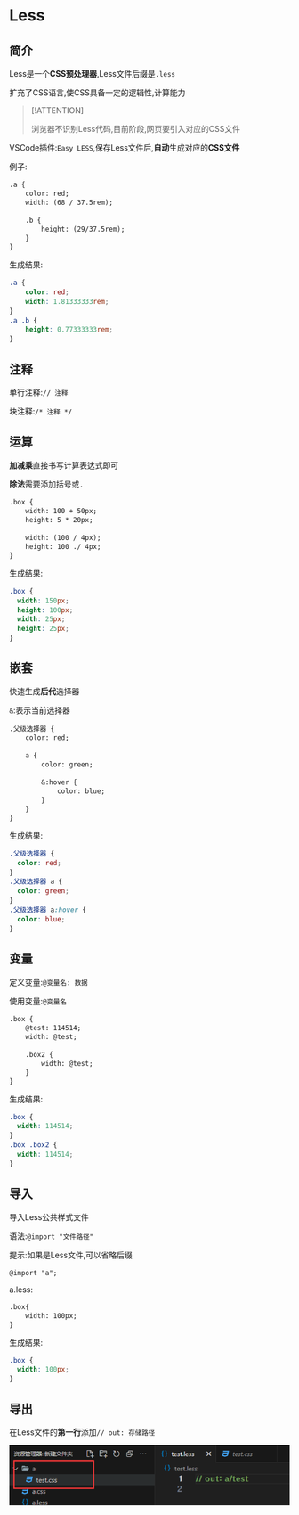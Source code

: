 # Less

## 简介

Less是一个**CSS预处理器**,Less文件后缀是`.less`

扩充了CSS语言,使CSS具备一定的逻辑性,计算能力

> [!ATTENTION]
>
> 浏览器不识别Less代码,目前阶段,网页要引入对应的CSS文件

VSCode插件:`Easy LESS`,保存Less文件后,**自动**生成对应的**CSS文件**

例子:

```less
.a {
    color: red;
    width: (68 / 37.5rem);

    .b {
        height: (29/37.5rem);
    }
}
```

生成结果:

```css
.a {
    color: red;
    width: 1.81333333rem;
}
.a .b {
    height: 0.77333333rem;
}
```

## 注释

单行注释:`// 注释`

块注释:`/* 注释 */`

## 运算

**加减乘**直接书写计算表达式即可

**除法**需要添加括号或`.`

```less
.box {
    width: 100 + 50px;
    height: 5 * 20px;

    width: (100 / 4px);
    height: 100 ./ 4px;
}
```

生成结果:

```css
.box {
  width: 150px;
  height: 100px;
  width: 25px;
  height: 25px;
}
```

## 嵌套

快速生成**后代**选择器

`&`:表示当前选择器

```less
.父级选择器 {
    color: red;

    a {
        color: green;

        &:hover {
            color: blue;
        }
    }
}
```

生成结果:

```css
.父级选择器 {
  color: red;
}
.父级选择器 a {
  color: green;
}
.父级选择器 a:hover {
  color: blue;
}
```

## 变量

定义变量:`@变量名: 数据`

使用变量:`@变量名`

```less
.box {
    @test: 114514;
    width: @test;

    .box2 {
        width: @test;
    }
}
```

生成结果:

```css
.box {
  width: 114514;
}
.box .box2 {
  width: 114514;
}
```

## 导入

导入Less公共样式文件

语法:`@import "文件路径"`

提示:如果是Less文件,可以省略后缀

```less
@import "a";
```

a.less:

```less
.box{
    width: 100px;
}
```

生成结果:

```css
.box {
  width: 100px;
}
```

## 导出

在Less文件的**第一行**添加`// out: 存储路径`

![52-1](assets/52-1.png)